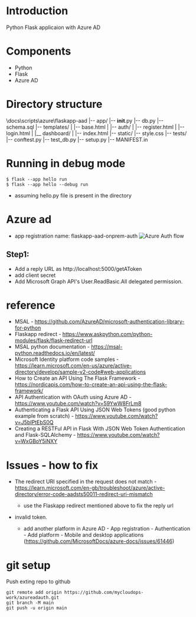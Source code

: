 # Introduction
Python Flask applicaion with Azure AD

# Components
- Python
- Flask
- Azure AD

# Directory structure
\docs\scripts\azure\flaskapp-aad
|-- app/
    |-- __init__.py
    |-- db.py
    |-- schema.sql
    |-- templates/
    |   |-- base.html
    |   |-- auth/
    |       |-- register.html
    |       |-- login.html
    |   |__ dashboard/
    |       |-- index.html
    |-- static/
        |-- style.css
|-- tests/
    |-- conftest.py
    |-- test_db.py
|-- setup.py
|-- MANIFEST.in

# Running in debug mode
```shell
$ flask --app hello run
$ flask --app hello --debug run
```
- assuming hello.py file is present in the directory

# Azure ad
- app registration name: flaskapp-aad-onprem-auth
![Azure Auth flow](https://registeredapps.hosting.portal.azure.net/registeredapps/Content/1.0.0220094/Quickstarts/en/media/quickstart-v2-python-webapp/python-quickstart.svg)

## Step1:
- Add a reply URL as http://localhost:5000/getAToken
- add client secret
- Add Microsoft Graph API's User.ReadBasic.All delegated permission.



# reference
- MSAL - https://github.com/AzureAD/microsoft-authentication-library-for-python
- Flaskapp redirect - https://www.askpython.com/python-modules/flask/flask-redirect-url
- MSAL python documentation - https://msal-python.readthedocs.io/en/latest/
- Microsoft Identity platform code samples - https://learn.microsoft.com/en-us/azure/active-directory/develop/sample-v2-code#web-applications
- How to Create an API Using The Flask Framework - https://nordicapis.com/how-to-create-an-api-using-the-flask-framework/
- API Authentication with OAuth using Azure AD - https://www.youtube.com/watch?v=59YwW8FrLm8
- Authenticating a Flask API Using JSON Web Tokens (good python example from scratch) - https://www.youtube.com/watch?v=J5bIPtEbS0Q 
- Creating a RESTFul API in Flask With JSON Web Token Authentication and Flask-SQLAlchemy - https://www.youtube.com/watch?v=WxGBoY5iNXY

# Issues - how to fix
- The redirect URI specified in the request does not match - https://learn.microsoft.com/en-gb/troubleshoot/azure/active-directory/error-code-aadsts50011-redirect-uri-mismatch
    - use the Flaskapp redirect mentioned above to fix the reply url

- invalid token. 
    - add another platform in Azure AD - App registration - Authentication - Add platform - Mobile and desktop applications (https://github.com/MicrosoftDocs/azure-docs/issues/61446)


# git setup
Push exting repo to github

```shell
git remote add origin https://github.com/mycloudops-work/azureadauth.git
git branch -M main
git push -u origin main
```